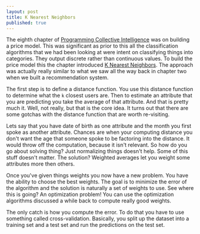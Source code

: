 ```yaml
---
layout: post
title: K Nearest Neighbors
published: true
---
```


The eighth chapter of [Programming Collective Intelligence][1] was on
building a price model. This was significant as prior to this all the
classification algorithms that we had been looking at were intent on
classifying things into categories. They output discrete rather than
continuous values. To build the price model this the chapter introduced
[K Nearest Neighbors][2]. The approach was actually really similar to what we
saw all the way back in chapter two when we built a recommendation system.

The first step is to define a distance function. You use this distance function
to determine what the ``k`` closest users are. Then to estimate an attribute
that you are predicting you take the average of that attribute. And that is
pretty much it. Well, not really, but that is the core idea. It turns out that
there are some gotchas with the distance function that are worth re-visiting.

Lets say that you have date of birth as one attribute and the month you first
spoke as another attribute. Chances are when your computing distance you don't
want the age that someone spoke to be factoring into the distance. It would
throw off the computation, because it isn't relevant. So how do you
go about solving thing? Just normalizing things doesn't help. Some of this
stuff doesn't matter. The solution? Weighted averages let you weight some
attributes more then others.

Once you've given things weights you now have a new
problem. You have the ability to choose the best weights. The goal is to
minimize the error of the algorithm and the solution is naturally a set of
weights to use. See where this is going? An optimization problem! You can use
the optimization algorithms discussed a while back to compute really good
weights.

The only catch is how you compute the error. To do that you have to use
something called cross-validation. Basically, you split up the dataset into a
training set and a test set and run the predictions on the test set.

[1]: https://www.amazon.com/Programming-Collective-Intelligence-Building-Applications/dp/0596529325/
[2]: https://en.wikipedia.org/wiki/K-nearest_neighbors_algorithm
